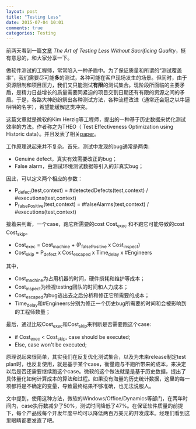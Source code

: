 ```yaml
---
layout: post
title: "Testing Less"
date: 2015-07-04 10:01
comments: true
categories: Testing
---
```


前两天看到一篇[文章](http://blog.acolyer.org/2015/06/25/the-art-of-testing-less-without-sacrificing-quality/) _The Art of Testing Less Without Sacrificing Quality_，挺有意思的，和大家分享一下。

<!--more-->

做软件测试的工程师，常常陷入一种矛盾中。为了保证质量和所谓的“测试覆盖率”，我们需要尽可能**多**的测试，各种可能在客户现场发生的场景。但同时，由于资源限制和项目压力，我们又只能测试**有限**的测试集合。现阶段所面临的主要矛盾，是精力日益增长的质量需要同紧迫的项目交割日期还有有限的资源之间的矛盾。于是，各路大神纷纷祭出各种测试方法，各种流程改进（通常还会冠之以牛逼哄哄的名字），希望能缓解这类冲突。

这篇文章就是微软的Kim Herzig等工程师，提出的一种基于历史数据来优化测试效率的方法。作者称之为THEO（ Test Effectiveness Optimization using Historic data）。并且发表了相关[paper](http://research.microsoft.com/pubs/238350/The%20Art%20of%20Testing%20Less%20without%20Sacrificing%20Quality.pdf)。

工作原理说起来并不复杂。首先，测试中发现的bug通常是两类:

* Genuine defect，真实有效需要改正的bug；
* False alarm，由测试环境测试数据等引入的非真实bug；

因此，可以定义两个相应的参数：

* P<sub>defect</sub>(test,context) = #detectedDefects(test,context) / #executions(test,context)
* P<sub>falsePositive</sub>(test,context) = #falseAlarms(test,context) / #executions(test,context)

接着来判断，一个case，跑它所需要的cost Cost<sub>exec</sub> 和不跑它可能导致的cost Cost<sub>skip</sub>。

* Cost<sub>exec</sub> = Cost<sub>machine</sub> + (P<sub>falsePositive</sub> x Cost<sub>inspect</sub>)
* Cost<sub>skip</sub> = P<sub>defect</sub> x Cost<sub>escaped</sub> x Time<sub>delay</sub> x #Engineers

其中，

* Cost<sub>machine</sub>为占用机器的时间，硬件损耗和维护等成本；
* Cost<sub>inspect</sub>为检视testing团队的时间和人力成本；
* Cost<sub>escaped</sub>为bug逃出去之后分析和修正它所需要的成本；
* Time<sub>delay</sub>和#Engineers分别为修正一个历史bug所需要的时间和会被影响到的工程师数量；

最后，通过比较Cost<sub>exec</sub>和Cost<sub>skip</sub>来判断是否需要跑这个case:

* if Cost<sub>exec</sub> < Cost<sub>skip</sub>, case should be executed;
* Else, case won't be executed;

原理说起来很简单，其实我们在反复优化测试集合，以及为未来release制定test plan时，也反复使用，就是基于某个case，衡量跑与不跑所带来的成本，来决定以后是否还需要继续跑这个case。微软的这个做法就是是基于历史数据，提出了具体量化如何计算成本的算法和过程。如果没有海量的历史统计数据，这里的每一项都将是不确定的变量，导致最终结果不够准确，也无法说服人。

文中提到，使用这种方法，微软的Windows/Office/Dynamics等部门，在两年时间内，case执行数减少了50%，测试时间降低了47%。在保证软件质量的前提下，每个产品线每个开发年度平均可以降低两百万美元的开发成本。经理们看到这里眼睛都要发直了吧。